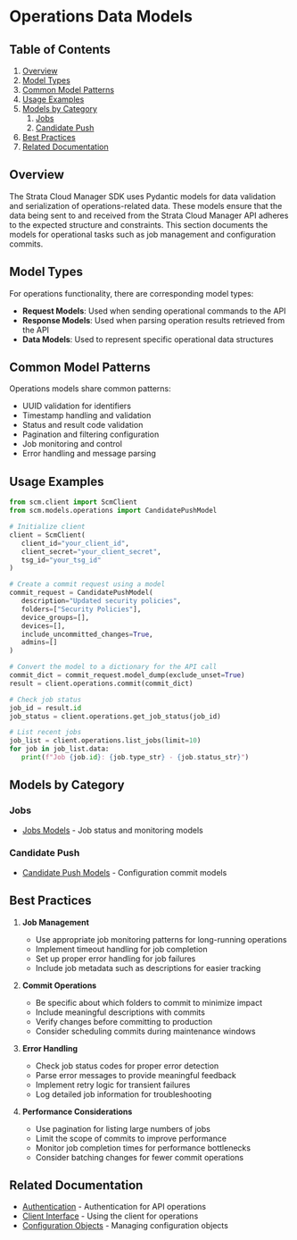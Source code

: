 # Operations Data Models

## Table of Contents

1. [Overview](#overview)
2. [Model Types](#model-types)
3. [Common Model Patterns](#common-model-patterns)
4. [Usage Examples](#usage-examples)
5. [Models by Category](#models-by-category)
   1. [Jobs](#jobs)
   2. [Candidate Push](#candidate-push)
6. [Best Practices](#best-practices)
7. [Related Documentation](#related-documentation)

## Overview

The Strata Cloud Manager SDK uses Pydantic models for data validation and serialization of operations-related data. These models ensure that the data being sent to and received from the Strata Cloud Manager API adheres to the expected structure and constraints. This section documents the models for operational tasks such as job management and configuration commits.

## Model Types

For operations functionality, there are corresponding model types:

- **Request Models**: Used when sending operational commands to the API
- **Response Models**: Used when parsing operation results retrieved from the API
- **Data Models**: Used to represent specific operational data structures

## Common Model Patterns

Operations models share common patterns:

- UUID validation for identifiers
- Timestamp handling and validation
- Status and result code validation
- Pagination and filtering configuration
- Job monitoring and control
- Error handling and message parsing

## Usage Examples

<div class="termy">

<!-- termynal -->
```python
from scm.client import ScmClient
from scm.models.operations import CandidatePushModel

# Initialize client
client = ScmClient(
   client_id="your_client_id",
   client_secret="your_client_secret",
   tsg_id="your_tsg_id"
)

# Create a commit request using a model
commit_request = CandidatePushModel(
   description="Updated security policies",
   folders=["Security Policies"],
   device_groups=[],
   devices=[],
   include_uncommitted_changes=True,
   admins=[]
)

# Convert the model to a dictionary for the API call
commit_dict = commit_request.model_dump(exclude_unset=True)
result = client.operations.commit(commit_dict)

# Check job status
job_id = result.id
job_status = client.operations.get_job_status(job_id)

# List recent jobs
job_list = client.operations.list_jobs(limit=10)
for job in job_list.data:
   print(f"Job {job.id}: {job.type_str} - {job.status_str}")
```

</div>

## Models by Category

### Jobs

- [Jobs Models](jobs.md) - Job status and monitoring models

### Candidate Push

- [Candidate Push Models](candidate_push.md) - Configuration commit models

## Best Practices

1. **Job Management**
   - Use appropriate job monitoring patterns for long-running operations
   - Implement timeout handling for job completion
   - Set up proper error handling for job failures
   - Include job metadata such as descriptions for easier tracking

2. **Commit Operations**
   - Be specific about which folders to commit to minimize impact
   - Include meaningful descriptions with commits
   - Verify changes before committing to production
   - Consider scheduling commits during maintenance windows

3. **Error Handling**
   - Check job status codes for proper error detection
   - Parse error messages to provide meaningful feedback
   - Implement retry logic for transient failures
   - Log detailed job information for troubleshooting

4. **Performance Considerations**
   - Use pagination for listing large numbers of jobs
   - Limit the scope of commits to improve performance
   - Monitor job completion times for performance bottlenecks
   - Consider batching changes for fewer commit operations

## Related Documentation

- [Authentication](../../auth.md) - Authentication for API operations
- [Client Interface](../../client.md) - Using the client for operations
- [Configuration Objects](../../config/base_object.md) - Managing configuration objects